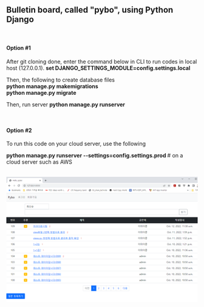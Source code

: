 <h2> Bulletin board, called "pybo", using Python Django </h2> <br>

<h4> Option #1 </h4>  
After git cloning done, enter the command below in CLI to run codes in local host (127.0.0.1).     
<b> set DJANGO_SETTINGS_MODULE=config.settings.local </b>

Then, the following to create database files  
<b> python manage.py makemigrations </b>  
<b> python manage.py migrate </b>

Then, run server
<b> python manage.py runserver </b> 

<br>

<h4> Option #2 </h4>  
To run this code on your cloud server, use the following   

<b> python manage.py runserver --settings=config.settings.prod </b> # on a cloud server such as AWS  

<br>
<img src="./sample.png"> </img>
